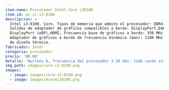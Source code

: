 ```yaml
---
item-name: Precesador Intel Core i38100
item-id: pc-ic-i3-8100
descripcion: >-
  Intel i3-8100, Core. Tipos de memoria que admite el procesador: DDR4-SDRAM.
  Salidas de adaptador de gráficos compatibles a bordo: DisplayPort,Embedded
  DisplayPort (eDP),HDMI, Frecuencia base de gráficos a bordo: 350 MHz,
  Adaptador de gráficos a bordo de frecuencia dinámica (max): 1100 MHz. Potencia
  de diseño térmico.
fabricador: Intel
categoria: procesador
precio: '80.00'
detalle: 'Nucleos 6, frecuencia del procesador 3.20 GHz, 12mb cache inteligente'
img_path: images/core-i3-8100.png
images:
  - image: images/core-i3-8100.png
  - image: images/dcorei38100.png
---
```


